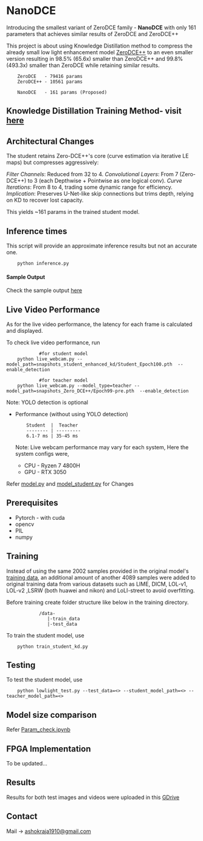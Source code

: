 
# NanoDCE

Introducing the smallest variant of ZeroDCE family - **NanoDCE** with only 161 parameters that achieves similar results of ZeroDCE and ZeroDCE++

This project is about using Knowledge Distillation method to compress the already small low light enhancement model [ZeroDCE++](https://github.com/Li-Chongyi/Zero-DCE_extension.git) to an even smaller version resulting in 98.5% (65.6x) smaller than ZeroDCE++ and 99.8% (493.3x) smaller than ZeroDCE while retaining similar results.

        ZeroDCE   - 79416 params
        ZeroDCE++ - 10561 params

        NanoDCE   - 161 params (Proposed)

## Knowledge Distillation Training Method- visit [here](https://github.com/Ashok-19/NanoDCE/blob/bbd0cb20cf0a780499f56cc79b709ebac495b40e/sample_output.txt)

## Architectural Changes
The student retains Zero-DCE++'s core (curve estimation via iterative LE maps) but compresses aggressively:

_Filter Channels_: Reduced from 32 to 4.
_Convolutional Layers_: From 7 (Zero-DCE++) to 3 (each Depthwise + Pointwise as one logical conv).
_Curve Iterations_: From 8 to 4, trading some dynamic range for efficiency.
_Implication_: Preserves U-Net-like skip connections but trims depth, relying on KD to recover lost capacity.

This yields ~161 params in the trained student model.



## Inference times

This script will provide an approximate inference results but not an accurate one.

        python inference.py 

#### Sample Output

Check the sample output [here](https://github.com/Ashok-19/NanoDCE/blob/bbd0cb20cf0a780499f56cc79b709ebac495b40e/sample_output.txt)

## Live Video Performance

As for the live video performance, the latency for each frame is calculated and displayed.

To check live video performance, run

                #for student model
        python live_webcam.py --model_path=snapshots_student_enhanced_kd/Student_Epoch100.pth  --enable_detection

                #for teacher model
        python live_webcam.py --model_type=teacher --model_path=snapshots_Zero_DCE++/Epoch99-pre.pth  --enable_detection

Note: YOLO detection is optional

* Performance (without using YOLO detection)
  
          Student  |  Teacher
          -------- | ---------
          6.1-7 ms | 35-45 ms

  Note: Live webcam performance may vary for each system, Here the system configs were,
  * CPU - Ryzen 7 4800H
  * GPU - RTX 3050
          

Refer [model.py](https://github.com/Ashok-19/NanoDCE/blob/c6e33399ecc731c8d72d6760062a3ca86d126113/models/model.py) and [model_student.py](https://github.com/Ashok-19/NanoDCE/blob/c6e33399ecc731c8d72d6760062a3ca86d126113/models/model_student.py) for Changes

## Prerequisites

* Pytorch - with cuda 
* opencv
* PIL
* numpy

## Training

Instead of using the same 2002 samples provided in the original model's [training data](https://github.com/Li-Chongyi/Zero-DCE_extension/tree/09f202b690f82da939b8e6ec8535960ae97ad8bd/Zero-DCE%2B%2B/data), an additional amount of another 4089 samples were added to original training data from various datasets such as LIME, DICM, LOL-v1, LOL-v2 ,LSRW (both huawei and nikon) and LoLI-street to avoid overfitting.


Before training create folder structure like below in the training directory.

                /data-
                   |-train_data
                   |-test_data


To train the student model, use

        python train_student_kd.py


## Testing

To test the student model, use

        python lowlight_test.py --test_data=<> --student_model_path=<> --teacher_model_path=<>


## Model size comparison

Refer [Param_check.ipynb]()

## FPGA Implementation
To be updated...

## Results

Results for both test images and videos were uploaded in this [GDrive]()


## Contact

Mail -> ashokraja1910@gmail.com

